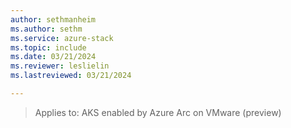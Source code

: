 ```yaml
---
author: sethmanheim
ms.author: sethm
ms.service: azure-stack
ms.topic: include
ms.date: 03/21/2024
ms.reviewer: leslielin
ms.lastreviewed: 03/21/2024

---
```


> Applies to: AKS enabled by Azure Arc on VMware (preview)
